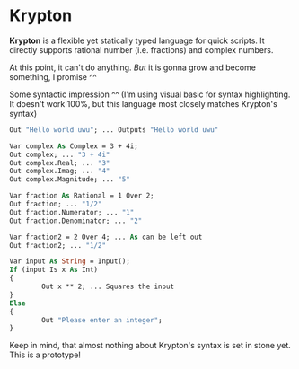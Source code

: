 # Krypton

**Krypton** is a flexible yet statically typed language for quick scripts. It directly supports rational number (i.e. fractions) and complex numbers.

At this point, it can't do anything. *But* it is gonna grow and become something, I promise ^^

Some syntactic impression ^^
(I'm using visual basic for syntax highlighting. It doesn't work 100%, but this language most closely matches Krypton's syntax)

```vb
Out "Hello world uwu"; ... Outputs "Hello world uwu"

Var complex As Complex = 3 + 4i;
Out complex; ... "3 + 4i"
Out complex.Real; ... "3"
Out complex.Imag; ... "4"
Out complex.Magnitude; ... "5"

Var fraction As Rational = 1 Over 2;
Out fraction; ... "1/2"
Out fraction.Numerator; ... "1"
Out fraction.Denominator; ... "2"

Var fraction2 = 2 Over 4; ... As can be left out
Out fraction2; ... "1/2"

Var input As String = Input();
If (input Is x As Int)
{
        Out x ** 2; ... Squares the input
}
Else
{
        Out "Please enter an integer";
}
```

Keep in mind, that almost nothing about Krypton's syntax is set in stone yet. This is a prototype!

